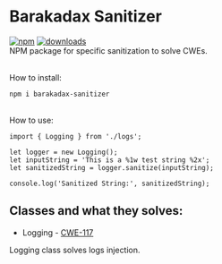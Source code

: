 # Barakadax Sanitizer

[![npm](https://img.shields.io/npm/v/barakadax-sanitizer.svg)](https://www.npmjs.com/package/barakadax-sanitizer)
[![downloads](https://img.shields.io/npm/dt/barakadax-sanitizer.svg)](https://www.npmjs.com/package/barakadax-sanitizer)<br>
NPM package for specific sanitization to solve CWEs.<br><br>

How to install:

```shell
npm i barakadax-sanitizer
```
<br>
How to use:

```shell
import { Logging } from './logs';

let logger = new Logging();
let inputString = 'This is a %1w test string %2x';
let sanitizedString = logger.sanitize(inputString);

console.log('Sanitized String:', sanitizedString);
```

## Classes and what they solves:

<ul>
    <li>
        Logging - <a href="https://cwe.mitre.org/data/definitions/117.html" target="_blank">CWE-117</a>
    </li>
</ul>

Logging class solves logs injection.
